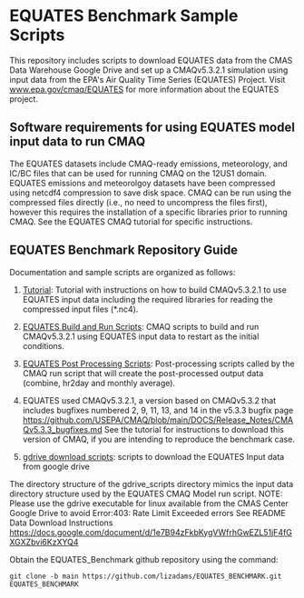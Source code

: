 # EQUATES Benchmark Sample Scripts

This repository includes scripts to download EQUATES data from the CMAS Data Warehouse Google Drive and set up a CMAQv5.3.2.1 simulation using input data from the EPA's Air Quality Time Series (EQUATES) Project. Visit www.epa.gov/cmaq/EQUATES for more information about the EQUATES project. 

## Software requirements for using EQUATES model input data to run CMAQ
The EQUATES datasets include CMAQ-ready emissions, meteorology, and IC/BC files that can be used for running CMAQ on the 12US1 domain. 
EQUATES emissions and meteorolgoy datasets have been compressed using netcdf4 compression to save disk space. CMAQ can be run using the compressed files directly (i.e., no need to uncompress the files first), however this requires the installation of a specific libraries prior to running CMAQ.  See the EQUATES CMAQ tutorial for specific instructions. 


## EQUATES Benchmark Repository Guide
Documentation and sample scripts are organized as follows:
  1. [Tutorial](Tutorials): Tutorial with instructions on how to build CMAQv5.3.2.1 to use EQUATES input data including the required libraries for reading the compressed input files (*.nc4).  
  
  2. [EQUATES Build and Run Scripts](CCTM/scripts): CMAQ scripts to build and run CMAQv5.3.2.1 using EQUATES input data to restart as the initial conditions.

  3. [EQUATES Post Processing Scripts](POST/EQUATES): Post-processing scripts called by the CMAQ run script that will create the post-processed output data (combine, hr2day and monthly average).

  4. EQUATES used CMAQv5.3.2.1, a version based on CMAQv5.3.2 that includes bugfixes numbered 2, 9, 11, 13, and 14 in the v5.3.3 bugfix page https://github.com/USEPA/CMAQ/blob/main/DOCS/Release_Notes/CMAQv5.3.3_bugfixes.md See the tutorial for instructions to download this version of CMAQ, if you are intending to reproduce the benchmark case.

  5. [gdrive download scripts](gdrive_scripts/data/2017_12US1): scripts to download the EQUATES Input data from google drive

The directory structure of the gdrive_scripts directory mimics the input data directory structure used by the EQUATES CMAQ Model run script.
       NOTE: Please use the gdrive executable for linux available from the CMAS Center Google Drive to avoid Error:403: Rate Limit Exceeded errors
       See README Data Download Instructions https://docs.google.com/document/d/1e7B94zFkbKygVWfrhGwEZL51jF4fGXGXZbvi6KzXYQ4


  
  Obtain the EQUATES_Benchmark github repository using the command:


```
git clone -b main https://github.com/lizadams/EQUATES_BENCHMARK.git EQUATES_BENCHMARK
```
